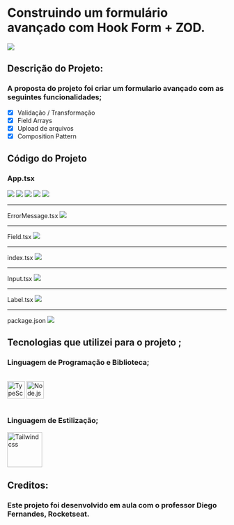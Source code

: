 # Construindo um formulário avançado com Hook Form + ZOD.
![](./public/asserts/images/hooks-form-02.png)

## Descrição do Projeto:

### A proposta do projeto foi criar um formulario avançado com as seguintes funcionalidades;

- [x] Validação / Transformação
- [x] Field Arrays
- [x] Upload de arquivos
- [x] Composition Pattern

## Código do Projeto
### App.tsx
![](./public/asserts/images/App1-38.png)
![](./public/asserts/images/App39-74.png)
![](./public/asserts/images/App75-115.png)
![](./public/asserts/images/App116-156.png)
![](./public/asserts/images/App158-211.png)

<hr>

ErrorMessage.tsx
![](./public/asserts/images/ErrorMessage.png)

<hr>

Field.tsx
![](./public/asserts/images/Field.png)

<hr>

index.tsx
![](./public/asserts/images/index.png)

<hr>

Input.tsx
![](./public/asserts/images/Input.png)

<hr>

Label.tsx
![](./public/asserts/images/Label.png)

<hr>

package.json
![](./public/asserts/images/package.json.png)

## Tecnologias que utilizei para o projeto ;

### Linguagem de Programação e Biblioteca;

<div style="display: inline_block"><br>
 <img  align="center" src="https://cdn.jsdelivr.net/gh/devicons/devicon/icons/typescript/typescript-original.svg"  heigth="30" width="40"alt="TypeScript">
<img  align="center" src="https://cdn.jsdelivr.net/gh/devicons/devicon/icons/react/react-original.svg" heigth="30" width="40"alt="Node.js">
   
</div>
<br>

### Linguagem de Estilização;

<div style="display: inline_block">
    <img src="https://cdn.jsdelivr.net/gh/devicons/devicon/icons/tailwindcss/tailwindcss-original-wordmark.svg" heigth="30" width="80" alt="Tailwindcss"/>
</div>

## Creditos:

### Este projeto foi desenvolvido em aula com o professor Diego Fernandes, Rocketseat.
